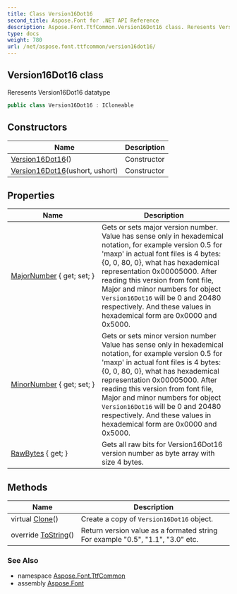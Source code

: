 ```yaml
---
title: Class Version16Dot16
second_title: Aspose.Font for .NET API Reference
description: Aspose.Font.TtfCommon.Version16Dot16 class. Reresents Version16Dot16 datatype
type: docs
weight: 780
url: /net/aspose.font.ttfcommon/version16dot16/
---
```

## Version16Dot16 class

Reresents Version16Dot16 datatype

```csharp
public class Version16Dot16 : ICloneable
```

## Constructors

| Name | Description |
| --- | --- |
| [Version16Dot16](version16dot16/#constructor)() | Constructor |
| [Version16Dot16](version16dot16/#constructor_1)(ushort, ushort) | Constructor |

## Properties

| Name | Description |
| --- | --- |
| [MajorNumber](../../aspose.font.ttfcommon/version16dot16/majornumber/) { get; set; } | Gets or sets major version number. Value has sense only in hexademical notation, for example version 0.5 for 'maxp' in actual font files is 4 bytes: {0, 0, 80, 0}, what has hexademical representation 0x00005000. After reading this version from font file, Major and minor numbers for object `Version16Dot16` will be 0 and 20480 respectively. And these values in hexademical form are 0x0000 and 0x5000. |
| [MinorNumber](../../aspose.font.ttfcommon/version16dot16/minornumber/) { get; set; } | Gets or sets minor version number Value has sense only in hexademical notation, for example version 0.5 for 'maxp' in actual font files is 4 bytes: {0, 0, 80, 0}, what has hexademical representation 0x00005000. After reading this version from font file, Major and minor numbers for object `Version16Dot16` will be 0 and 20480 respectively. And these values in hexademical form are 0x0000 and 0x5000. |
| [RawBytes](../../aspose.font.ttfcommon/version16dot16/rawbytes/) { get; } | Gets all raw bits for Version16Dot16 version number as byte array with size 4 bytes. |

## Methods

| Name | Description |
| --- | --- |
| virtual [Clone](../../aspose.font.ttfcommon/version16dot16/clone/)() | Create a copy of `Version16Dot16` object. |
| override [ToString](../../aspose.font.ttfcommon/version16dot16/tostring/)() | Return version value as a formated string For example "0.5", "1.1", "3.0" etc. |

### See Also

* namespace [Aspose.Font.TtfCommon](../../aspose.font.ttfcommon/)
* assembly [Aspose.Font](../../)


